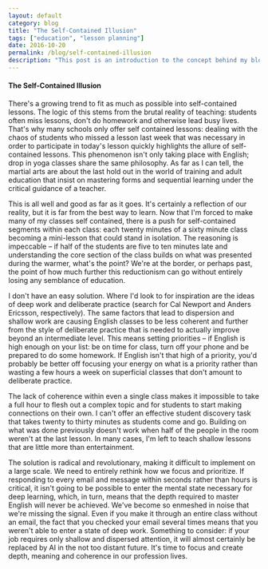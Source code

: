```yaml
---
layout: default
category: blog
title: "The Self-Contained Illusion"
tags: ["education", "lesson planning"]
date: 2016-10-20
permalink: /blog/self-contained-illusion
description: "This post is an introduction to the concept behind my blog"
---
```

#### The Self-Contained Illusion
There's a growing trend to fit as much as possible into self-contained lessons. The logic of this stems from the brutal reality of teaching: students often miss lessons, don't do homework and otherwise lead busy lives. That's why many schools only offer self contained lessons: dealing with the chaos of students who missed a lesson last week that was necessary in order to participate in today's lesson quickly highlights the allure of self-contained lessons. This phenomenon isn't only taking place with English; drop in yoga classes share the same philosophy. As far as I can tell, the martial arts are about the last hold out in the world of training and adult education that insist on mastering forms and sequential learning under the critical guidance of a teacher. 

This is all well and good as far as it goes. It's certainly a reflection of our reality, but it is far from the best way to learn. Now that I'm forced to make many of my classes self contained, there is a push for self-contained segments within each class: each twenty minutes of a sixty minute class becoming a mini-lesson that could stand in isolation. The reasoning is impeccable – if half of the students are five to ten minutes late and understanding the core section of the class builds on what was presented during the warmer, what's the point? We're at the border, or perhaps past, the point of how much further this reductionism can go without entirely losing any semblance of education. 

I don't have an easy solution. Where I'd look to for inspiration are the ideas of deep work and deliberate practice (search for Cal Newport and Anders Ericsson, respectively). The same factors that lead to dispersion and shallow work are causing English classes to be less coherent and further from the style of deliberate practice that is needed to actually improve beyond an intermediate level. This means setting priorities – if English is high enough on your list: be on time for class, turn off your phone and be prepared to do some homework. If English isn't that high of a priority, you'd probably be better off focusing your energy on what is a priority rather than wasting a few hours a week on superficial classes that don't amount to deliberate practice. 

The lack of coherence within even a single class makes it impossible to take a full hour to flesh out a complex topic and for students to start making connections on their own. I can't offer an effective student discovery task that takes twenty to thirty minutes as students come and go. Building on what was done previously doesn't work when half of the people in the room weren't at the last lesson. In many cases, I'm left to teach shallow lessons that are little more than entertainment. 

The solution is radical and revolutionary, making it difficult to implement on a large scale. We need to entirely rethink how we focus and prioritize. If responding to every email and message within seconds rather than hours is critical, it isn't going to be possible to enter the mental state necessary for deep learning, which, in turn, means that the depth required to master English will never be achieved. We've become so enmeshed in noise that we're missing the signal. Even if you make it through an entire class without an email, the fact that you checked your email several times means that you weren't able to enter a state of deep work. Something to consider: if your job requires only shallow and dispersed attention, it will almost certainly be replaced by AI in the not too distant future. It's time to focus and create depth, meaning and coherence in our profession lives. 